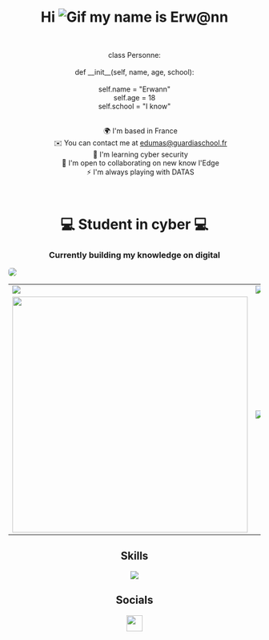 <h1 align="center">Hi <img src="https://user-images.githubusercontent.com/18350557/176309783-0785949b-9127-417c-8b55-ab5a4333674e.gif" alt="Gif"> my name is Erw@nn</h1>
<br>
<p align="center">
class Personne:
<br><br>
    def __init__(self, name, age, school): 
    <br><br>
        self.name = "Erwann"
        <br>
        self.age = 18
        <br>
        self.school = "I know"
</p>
    </pre>
    <ul align="center">
      <br>
        🌍 I'm based in France
      <br>
        ✉️ You can contact me at <a href="mailto:edumas@guardiaschool.fr">edumas@guardiaschool.fr</a>
      <br>
        🧠 I'm learning cyber security
      <br>
        🤝 I'm open to collaborating on new know l'Edge
      <br>
        ⚡ I'm always playing with DATAS
    </ul>
<br>
<p align="center">
<h1 align="center">💻 Student in cyber 💻</h1>
<h3 align="center">Currently building my knowledge on digital</h3>
<table>
  <tr>
    <img style="border-radius: 5px" align="center" src="https://github-readme-activity-graph.vercel.app/graph?username=erwann-dms&theme=high-contrast&line=9745f5&title_color=9745f5">
  <tr>
    <td>
      <img align="center" src="https://github-readme-stats.vercel.app/api?username=erwann-dms&count_private=true&show_icons=true&theme=midnight-purple&rank_icon=github&hide=prs,issues,contribs&show=reviews,prs_merged,prs_merged_percentage">
    </td>
    <td>
      <img align="center" src="https://streak-stats.demolab.com?user=erwann-dms&theme=midnight-purple">
    </td>
  </tr>
  <tr>
    <td>
      <img align="center" width="470" src="https://github-readme-stats.vercel.app/api/pin/?username=erwann-dms&repo=webpack&theme=midnight-purple&show_owner=true"/>
    </td>
    <td>
      <img align="center" src="https://github-contributor-stats.vercel.app/api?username=erwann-dms&limit=3&theme=midnight-purple&show_owner=true&combine_all_yearly_contributions=true"/>
    </td>
  </tr>
</table>
</p>

<h2 align="center">Skills</h2>
<p align="center">
  <img src="https://skillicons.dev/icons?i=arch,bash,c,git,github,html,css,js,kali,linux,md,mongodb,mysql,neovim,nodejs,powershell,py,regex,vscode&perline=19">
</p>

<h2 align="center">Socials</h2>
<p align="center"> 
  <a href="https://discord.com/users/erwann.dms_83" target="_blank" rel="noreferrer"> 
    <picture> 
      <source media="(prefers-color-scheme: dark)" srcset="https://raw.githubusercontent.com/danielcranney/readme-generator/main/public/icons/socials/discord-dark.svg" /> 
      <source media="(prefers-color-scheme: light)" srcset="https://raw.githubusercontent.com/danielcranney/readme-generator/main/public/icons/socials/discord.svg" /> 
      <img src="https://raw.githubusercontent.com/danielcranney/readme-generator/main/public/icons/socials/discord.svg" width="32" height="32" /> 
    </picture> 
  </a> 
</p>
